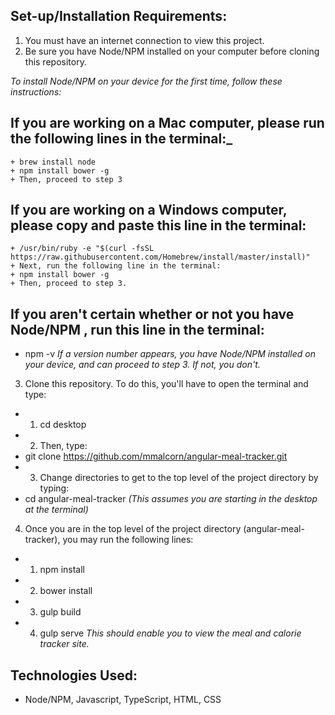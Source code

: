 
## Set-up/Installation Requirements:
1)  You must have an internet connection to view this project.  
2)  Be sure you have Node/NPM installed on your computer before cloning this repository.

_To install Node/NPM on your device for the first time, follow these instructions:_

## If you are working on a Mac computer, please run the following lines in the terminal:_
    + brew install node
    + npm install bower -g
    + Then, proceed to step 3

## If you are working on a Windows computer, please copy and paste this line in the terminal:
    + /usr/bin/ruby -e "$(curl -fsSL https://raw.githubusercontent.com/Homebrew/install/master/install)"
    + Next, run the following line in the terminal:
    + npm install bower -g
    + Then, proceed to step 3.

## If you aren't certain whether or not you have Node/NPM , run this line in the terminal:
   + npm -v
_If a version number appears, you have Node/NPM installed on your device, and can proceed to step 3.  If not, you don't._

3. Clone this repository. To do this, you'll have to open the terminal and type:
  + 1. cd desktop
  + 2. Then, type:
  + git clone https://github.com/mmalcorn/angular-meal-tracker.git
  + 3. Change directories to get to the top level of the project directory by typing:
  + cd angular-meal-tracker
  _(This assumes you are starting in the desktop at the terminal)_

4.  Once you are in the top level of the project directory (angular-meal-tracker), you may run the following lines:
  + 1. npm install
  + 2. bower install
  + 3. gulp build
  + 4. gulp serve
  _This should enable you to view the meal and calorie tracker site._  

  ## Technologies Used:
  + Node/NPM, Javascript, TypeScript, HTML, CSS
